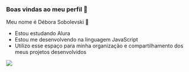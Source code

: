 ### Boas vindas ao meu perfil 🌷

Meu nome é Débora Sobolevski 💛

- Estou estudando Alura
- Estou me desenvolvendo na linguagem JavaScript
- Utilizo esse espaço para minha organização e compartilhamento dos meus projetos desenvolvidos







![](https://media1.tenor.com/m/8Bh4bMdm_24AAAAC/haikyuu-tsukishima.gif)


